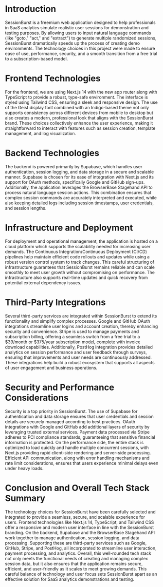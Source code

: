 # Introduction

SessionBurst is a freemium web application designed to help professionals in SaaS analytics simulate realistic user sessions for demonstration and testing purposes. By allowing users to input natural language commands (like "goto," "act," and "extract") to generate multiple randomized sessions, SessionBurst dramatically speeds up the process of creating demo environments. The technology choices in this project were made to ensure ease of use, performance, security, and a smooth transition from a free trial to a subscription-based model.

# Frontend Technologies

For the frontend, we are using Next.js 14 with the new app router along with TypeScript to provide a robust, type-safe environment. The interface is styled using Tailwind CSS, ensuring a sleek and responsive design. The use of the Geist display font combined with an Indigo-based theme not only supports consistency across different devices from mobile to desktop but also creates a modern, professional look that aligns with the SessionBurst brand. These choices collectively enhance the user experience, making it straightforward to interact with features such as session creation, template management, and log visualization.

# Backend Technologies

The backend is powered primarily by Supabase, which handles user authentication, session logging, and data storage in a secure and scalable manner. Supabase is chosen for its ease of integration with Next.js and its support for OAuth methods, specifically Google and GitHub sign-ups. Additionally, the application leverages the BrowserBase Stagehand API to process natural language session actions. This combination ensures that complex session commands are accurately interpreted and executed, while also keeping detailed logs including session timestamps, user credentials, and session lengths.

# Infrastructure and Deployment

For deployment and operational management, the application is hosted on a cloud platform which supports the scalability needed for increasing user demands. The Continuous Integration/Continuous Deployment (CI/CD) pipelines help maintain efficient code rollouts and updates while using a robust version control system to track changes. This careful structuring of infrastructure guarantees that SessionBurst remains reliable and can scale smoothly to meet user growth without compromising on performance. The infrastructure also supports real-time updates and quick recovery from potential external dependency issues.

# Third-Party Integrations

Several third-party services are integrated within SessionBurst to extend its functionality and simplify complex processes. Google and GitHub OAuth integrations streamline user logins and account creation, thereby enhancing security and convenience. Stripe is used to manage payments and subscription billing, offering a seamless switch from a free trial to a $39/month or $375/year subscription model, complete with invoice download capabilities. Additionally, PostHog integration provides detailed analytics on session performance and user feedback through surveys, ensuring that improvements and user needs are continuously addressed. These integrations help build a robust ecosystem that supports all aspects of user engagement and business operations.

# Security and Performance Considerations

Security is a top priority in SessionBurst. The use of Supabase for authentication and data storage ensures that user credentials and session details are securely managed according to best practices. OAuth integrations with Google and GitHub add additional layers of security by leveraging trusted external services. Payment data processed via Stripe adheres to PCI compliance standards, guaranteeing that sensitive financial information is protected. On the performance side, the entire stack is optimized to load quickly and handle multiple concurrent sessions, with Next.js providing rapid client-side rendering and server-side processing. Efficient API communication, along with error handling mechanisms and rate limit considerations, ensures that users experience minimal delays even under heavy loads.

# Conclusion and Overall Tech Stack Summary

The technology choices for SessionBurst have been carefully selected and integrated to provide a seamless, secure, and scalable experience for users. Frontend technologies like Next.js 14, TypeScript, and Tailwind CSS offer a responsive and modern user interface in line with the SessionBurst branding. On the backend, Supabase and the BrowserBase Stagehand API work together to manage authentication, session logging, and data processing. Supporting these are third-party services such as Google, GitHub, Stripe, and PostHog, all incorporated to streamline user interaction, payment processing, and analytics. Overall, this well-rounded tech stack not only meets the functional needs of creating and managing complex session data, but it also ensures that the application remains secure, efficient, and user-friendly as it scales to meet growing demands. This careful balance of technology and user focus sets SessionBurst apart as an effective solution for SaaS analytics demonstrations and testing.
